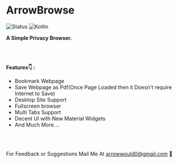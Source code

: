 # ArrowBrowse


![Status](https://img.shields.io/badge/Status-Active-brightgreen)
![Kotlin](https://img.shields.io/badge/Kotlin-100%25-brightgreen)

<b>A Simple Privacy Browser.</b></br>

<!-- <b>Apk Link (Try it yourself & I would love to hear your feedback 🙂):<b>
  <br> (v4.0.1) -->


<br>
<br>
  
 <b>Features👇 : </b>
<ul>
<li>Bookmark Webpage
<li>Save Webpage as Pdf(Once Page Loaded then it Doesn't require Internet to Save)
<li>Desktop Site Support
<li>Fullscreen browser
<li>Multi Tabs Support
<li>Decent UI with New Material Widgets
<li>And Much More....
</ul>
  

  <br><br>
<!--   <b>Note:</b> This Project is Much More Improved (i.e. Contains New Features) & Optimized than Youtube Course Project. -->
  
  For Feedback or Suggestions Mail Me At arrowwould0@gmail.com 🙂

